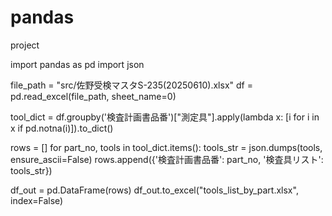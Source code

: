 # pandas
project

import pandas as pd
import json


file_path = "src/佐野受検マスタS-235(20250610).xlsx"
df = pd.read_excel(file_path, sheet_name=0)

tool_dict = df.groupby('検査計画書品番')["測定具"].apply(lambda x: [i for i in x if pd.notna(i)]).to_dict()

rows = []
for part_no, tools in tool_dict.items():
    tools_str = json.dumps(tools, ensure_ascii=False)
    rows.append({'検査計画書品番': part_no, '検査具リスト': tools_str})

df_out = pd.DataFrame(rows)
df_out.to_excel("tools_list_by_part.xlsx", index=False)

